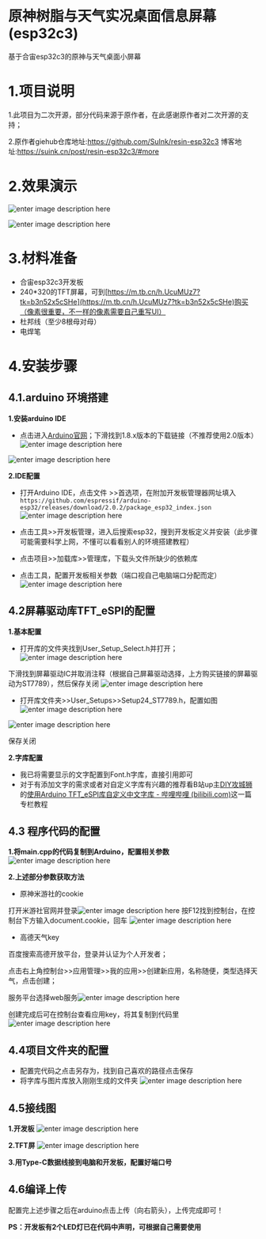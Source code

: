 # 原神树脂与天气实况桌面信息屏幕(esp32c3)
基于合宙esp32c3的原神与天气桌面小屏幕
# 1.项目说明
1.此项目为二次开源，部分代码来源于原作者，在此感谢原作者对二次开源的支持；

2.原作者giehub仓库地址:https://github.com/SuInk/resin-esp32c3
博客地址:https://suink.cn/post/resin-esp32c3/#more

# 2.效果演示
![enter image description here](https://s1.ax1x.com/2022/09/25/xErzB4.jpg)

![enter image description here](https://s1.ax1x.com/2022/09/25/xEsF9x.jpg)

# 3.材料准备
-   合宙esp32c3开发板
- 240*320的TFT屏幕，可到[https://m.tb.cn/h.UcuMUz7?tk=b3n52x5cSHe](https://m.tb.cn/h.UcuMUz7?tk=b3n52x5cSHe)购买（像素很重要，不一样的像素需要自己重写UI）
- 杜邦线（至少8根母对母）
- 电焊笔
# 4.安装步骤
## 4.1.arduino 环境搭建
**1.安装arduino IDE**
* 点击进入[Arduino官网](https://www.arduino.cc/en/software)；下滑找到1.8.x版本的下载链接（不推荐使用2.0版本）
![enter image description here](https://s1.ax1x.com/2022/09/24/xABolD.png)


![enter image description here](https://s1.ax1x.com/2022/09/24/xADp6g.png)

**2.IDE配置**
* 打开Arduino IDE，点击文件 >>首选项，在附加开发板管理器网址填入`https://github.com/espressif/arduino-esp32/releases/download/2.0.2/package_esp32_index.json`
![enter image description here](https://s1.ax1x.com/2022/09/24/xADF7n.png)

* 点击工具>>开发板管理，进入后搜索esp32，搜到开发板定义并安装（此步骤可能需要科学上网，不懂可以看看别人的环境搭建教程）
* 点击项目>>加载库>>管理库，下载头文件所缺少的依赖库
* 点击工具，配置开发板相关参数（端口视自己电脑端口分配而定）![enter image description here](https://s1.ax1x.com/2022/09/24/xAD8tx.png)
## 4.2屏幕驱动库TFT_eSPI的配置
**1.基本配置**
* 打开库的文件夹找到User_Setup_Select.h并打开；
![enter image description here](https://s1.ax1x.com/2022/09/24/xArd2T.png)


下滑找到屏幕驱动IC并取消注释（根据自己屏幕驱动选择，上方购买链接的屏幕驱动为ST7789），然后保存关闭
![enter image description here](https://s1.ax1x.com/2022/09/24/xAr2Px.png)


* 打开库文件夹>>User_Setups>>Setup24_ST7789.h，配置如图
![enter image description here](https://s1.ax1x.com/2022/09/24/xArvQS.png)


![enter image description here](https://s1.ax1x.com/2022/09/24/xAsiiq.png)

保存关闭

**2.字库配置**
* 我已将需要显示的文字配置到Font.h字库，直接引用即可
* 对于有添加文字的需求或者对自定义字库有兴趣的推荐看B站up主[DIY攻城狮](https://space.bilibili.com/393307558)的[使用Arduino TFT_eSPI库自定义中文字库 - 哔哩哔哩 (bilibili.com)](https://www.bilibili.com/read/cv14663437?spm_id_from=333.999.0.0)这一篇专栏教程
## 4.3 程序代码的配置
**1.将main.cpp的代码复制到Arduino，配置相关参数**
![enter image description here](https://s1.ax1x.com/2022/09/25/xEsB80.png)


**2.上述部分参数获取方法**
* 原神米游社的cookie

打开米游社官网并登录![enter image description here](https://s1.ax1x.com/2022/09/24/xA6uP1.jpg)
按F12找到控制台，在控制台下方输入document.cookie，回车
![enter image description here](https://s1.ax1x.com/2022/09/24/xAcT6f.png)
* 高德天气key

百度搜索高德开放平台，登录并认证为个人开发者；

点击右上角控制台>>应用管理>>我的应用>>创建新应用，名称随便，类型选择天气，点击创建；

服务平台选择web服务![enter image description here](https://s1.ax1x.com/2022/09/24/xAc0YR.png)



创建完成后可在控制台查看应用key，将其复制到代码里
![enter image description here](https://s1.ax1x.com/2022/09/24/xAc4fI.png)

## 4.4项目文件夹的配置
* 配置完代码之点击另存为，找到自己喜欢的路径点击保存
* 将字库与图片库放入刚刚生成的文件夹
![enter image description here](https://s1.ax1x.com/2022/09/24/xAgdu8.png)



## 4.5接线图
**1.开发板**
![enter image description here](https://s1.ax1x.com/2022/09/24/xA2ixP.jpg)


**2.TFT屏**
![enter image description here](https://s1.ax1x.com/2022/09/24/xA2EqS.jpg)

**3.用Type-C数据线接到电脑和开发板，配置好端口号**


## 4.6编译上传
配置完上述步骤之后在arduino点击上传（向右箭头），上传完成即可！




**PS：开发板有2个LED灯已在代码中声明，可根据自己需要使用**
